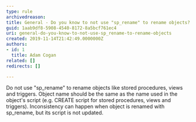 ```yaml
---
type: rule
archivedreason: 
title: General - Do you know to not use "sp_rename" to rename objects?
guid: 1aab9df8-5908-4540-8172-8a5bcf761ec4
uri: general-do-you-know-to-not-use-sp_rename-to-rename-objects
created: 2019-11-14T21:42:49.0000000Z
authors:
- id: 1
  title: Adam Cogan
related: []
redirects: []

---
```


Do not use "sp\_rename" to rename objects like stored procedures, views and triggers.
 Object name should be the same as the name used in the object's script (e.g. CREATE script for stored procedures, views and triggers). Inconsistency can happen when object is renamed with sp\_rename, but its script is not updated.

<!--endintro-->
